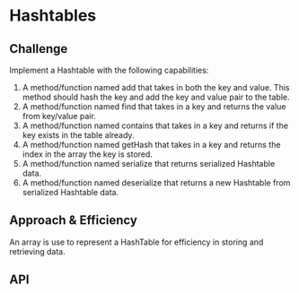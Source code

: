 # Hashtables
<!-- Short summary or background information -->

## Challenge
Implement a Hashtable with the following capabilities:
1. A method/function named add that takes in both the key and value. This method should hash the key and add the key and value pair to the table.
2. A method/function named find that takes in a key and returns the value from key/value pair.
3. A method/function named contains that takes in a key and returns if the key exists in the table already.
4. A method/function named getHash that takes in a key and returns the index in the array the key is stored.
5. A method/function named serialize that returns serialized Hashtable data.
6. A method/function named deserialize that returns a new Hashtable from serialized Hashtable data.

## Approach & Efficiency
An array is use to represent a HashTable for efficiency in storing and retrieving data.

## API
<!-- Description of each method publicly available in each of your hashtable -->


